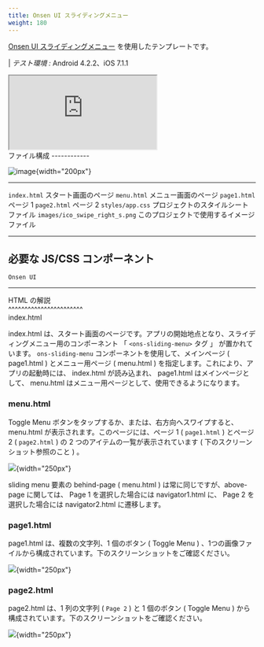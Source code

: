 ```yaml
---
title: Onsen UI スライディングメニュー
weight: 180
---
```


[Onsen UI
スライディングメニュー](https://ja.onsen.io/v1/reference/ons-sliding-menu.html)
を使用したテンプレートです。

| *テスト環境 :* Android 4.2.2、iOS 7.1.1

<div class="iframe-samples">
  <iframe src="https://monaca.github.io/project-templates/8-ons-sliding-menu-nav/www/index.html" style="max-width: 150%;"></iframe>
</div>
ファイル構成
------------

![image](images/onsen_ui_sliding_menu/sliding_1.png){width="200px"}

  -------------------------------- --------------------------------------------
  `index.html`                     スタート画面のページ
  `menu.html`                      メニュー画面のページ
  `page1.html`                     ページ 1
  `page2.html`                     ページ 2
  `styles/app.css`                 プロジェクトのスタイルシート ファイル
  `images/ico_swipe_right_s.png`   このプロジェクトで使用するイメージファイル
  -------------------------------- --------------------------------------------

必要な JS/CSS コンポーネント
----------------------------

  `Onsen UI`                                       
  ------------------------------------------------ --
  HTML の解説                                      
  \^\^\^\^\^\^\^\^\^\^\^\^\^\^\^\^\^\^\^\^\^\^\^   
  index.html                                       

index.html
は、スタート画面のページです。アプリの開始地点となり、スライディングメニュー用のコンポーネント
「 `<ons-sliding-menu>` タグ 」 が置かれています。 `ons-sliding-menu`
コンポーネントを使用して、メインページ ( page1.html ) とメニュー用ページ
( menu.html ) を指定します。これにより、アプリの起動時には、 index.html
が読み込まれ、 page1.html はメインページとして、 menu.html
はメニュー用ページとして、使用できるようになります。

### menu.html

Toggle Menu ボタンをタップするか、または、右方向へスワイプすると、
menu.html が表示されます。このページには、ページ 1 ( `page1.html` )
とページ 2 ( `page2.html` ) の 2 つのアイテムの一覧が表示されています (
下のスクリーンショット参照のこと ) 。

![](images/onsen_ui_sliding_menu/sliding_3.png){width="250px"}

sliding menu 要素の behind-page ( menu.html )
は常に同じですが、above-page に関しては、 Page 1 を選択した場合には
navigator1.html に、 Page 2 を選択した場合には navigator2.html
に遷移します。

### page1.html

page1.html は、複数の文字列、1 個のボタン ( Toggle Menu )
、1つの画像ファイルから構成されています。下のスクリーンショットをご確認ください。

![](images/onsen_ui_sliding_menu/sliding_2.png){width="250px"}

### page2.html

page2.html は、1 列の文字列 ( `Page 2` ) と 1 個のボタン ( Toggle Menu )
から構成されています。下のスクリーンショットをご確認ください。

![](images/onsen_ui_sliding_menu/sliding_4.png){width="250px"}
